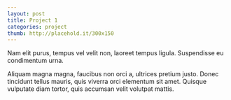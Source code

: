 ```yaml
---
layout: post
title: Project 1
categories: project
thumb: http://placehold.it/300x150
---
```


Nam elit purus, tempus vel velit non, laoreet tempus ligula. Suspendisse eu condimentum urna.

Aliquam magna magna, faucibus non orci a, ultrices pretium justo. Donec tincidunt tellus mauris,
quis viverra orci elementum sit amet. Quisque vulputate diam tortor, quis accumsan velit volutpat mattis.